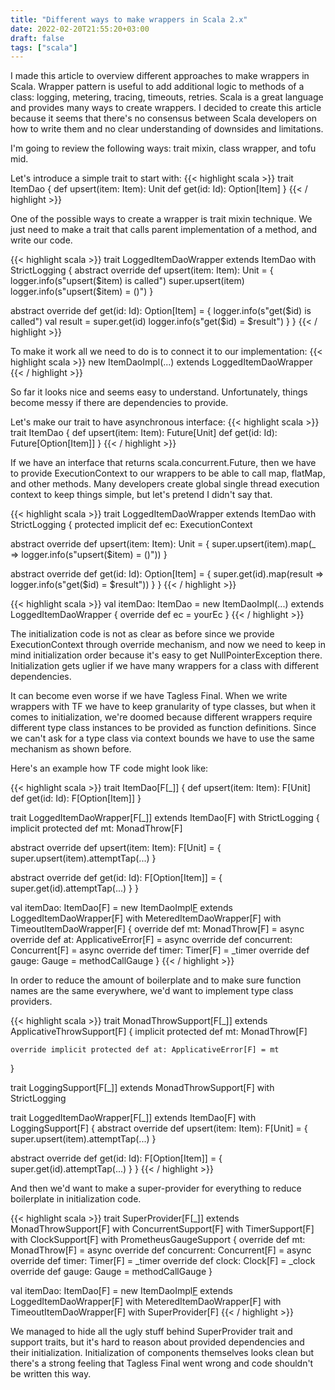 ```yaml
---
title: "Different ways to make wrappers in Scala 2.x"
date: 2022-02-20T21:55:20+03:00
draft: false
tags: ["scala"]
---
```


I made this article to overview different approaches to make wrappers in Scala.
Wrapper pattern is useful to add additional logic to methods of a class: logging, metering, tracing, timeouts, retries. 
Scala is a great language and provides many ways to create wrappers.
I decided to create this article because it seems that there's no consensus between Scala developers on how to write them and no clear understanding of downsides and limitations.

I'm going to review the following ways: trait mixin, class wrapper, and tofu mid.

Let's introduce a simple trait to start with:
{{< highlight scala >}}
trait ItemDao {
  def upsert(item: Item): Unit
  def get(id: Id): Option[Item]
}
{{< / highlight >}}

One of the possible ways to create a wrapper is trait mixin technique.
We just need to make a trait that calls parent implementation of a method, and write our code.

{{< highlight scala >}}
trait LoggedItemDaoWrapper extends ItemDao with StrictLogging {
  abstract override def upsert(item: Item): Unit = {
    logger.info(s"upsert($item) is called")
    super.upsert(item)
    logger.info(s"upsert($item) = ()")
  }

  abstract override def get(id: Id): Option[Item] = {
    logger.info(s"get($id) is called")
    val result = super.get(id)
    logger.info(s"get($id) = $result")
  }
}
{{< / highlight >}}

To make it work all we need to do is to connect it to our implementation:
{{< highlight scala >}}
new ItemDaoImpl(...) extends LoggedItemDaoWrapper
{{< / highlight >}}

So far it looks nice and seems easy to understand.
Unfortunately, things become messy if there are dependencies to provide.

Let's make our trait to have asynchronous interface:
{{< highlight scala >}}
trait ItemDao {
  def upsert(item: Item): Future[Unit]
  def get(id: Id): Future[Option[Item]]
}
{{< / highlight >}}

If we have an interface that returns scala.concurrent.Future, then we have to provide ExecutionContext to our wrappers to be able to call map, flatMap, and other methods.
Many developers create global single thread execution context to keep things simple, but let's pretend I didn't say that.

{{< highlight scala >}}
trait LoggedItemDaoWrapper extends ItemDao with StrictLogging {
  protected implicit def ec: ExecutionContext

  abstract override def upsert(item: Item): Unit = {
    super.upsert(item).map(_ => logger.info(s"upsert($item) = ()"))
  }

  abstract override def get(id: Id): Option[Item] = {
    super.get(id).map(result => logger.info(s"get($id) = $result"))
  }
}
{{< / highlight >}}

{{< highlight scala >}}
val itemDao: ItemDao =
  new ItemDaoImpl(...) extends LoggedItemDaoWrapper {
    override def ec = yourEc
  }
{{< / highlight >}}

The initialization code is not as clear as before since we provide ExecutionContext through override mechanism, and now we need to keep in mind initialization order because it's easy to get NullPointerException there.
Initialization gets uglier if we have many wrappers for a class with different dependencies.

It can become even worse if we have Tagless Final.
When we write wrappers with TF we have to keep granularity of type classes, but when it comes to initialization, we're doomed because different wrappers require different type class instances to be provided as function definitions.
Since we can't ask for a type class via context bounds we have to use the same mechanism as shown before.

Here's an example how TF code might look like:

{{< highlight scala >}}
trait ItemDao[F[_]] {
  def upsert(item: Item): F[Unit]
  def get(id: Id): F[Option[Item]]
}

trait LoggedItemDaoWrapper[F[_]] extends ItemDao[F] with StrictLogging {
  implicit protected def mt: MonadThrow[F]

  abstract override def upsert(item: Item): F[Unit] = {
    super.upsert(item).attemptTap(...)
  }

  abstract override def get(id: Id): F[Option[Item]] = {
    super.get(id).attemptTap(...)
  }
}

val itemDao: ItemDao[F] =
  new ItemDaoImpl[F](...)
    extends LoggedItemDaoWrapper[F]
    with MeteredItemDaoWrapper[F]
    with TimeoutItemDaoWrapper[F] {
      override def mt: MonadThrow[F] = async
      override def at: ApplicativeError[F] = async
      override def concurrent: Concurrent[F] = async
      override def timer: Timer[F] = _timer
      override def gauge: Gauge = methodCallGauge
  }
{{< / highlight >}}

In order to reduce the amount of boilerplate and to make sure function names are the same everywhere, we'd want to implement type class providers.

{{< highlight scala >}}
trait MonadThrowSupport[F[_]] extends ApplicativeThrowSupport[F] {
    implicit protected def mt: MonadThrow[F]

    override implicit protected def at: ApplicativeError[F] = mt
}

trait LoggingSupport[F[_]] extends MonadThrowSupport[F] with StrictLogging

trait LoggedItemDaoWrapper[F[_]] extends ItemDao[F] with LoggingSupport[F] {
  abstract override def upsert(item: Item): F[Unit] = {
    super.upsert(item).attemptTap(...)
  }

  abstract override def get(id: Id): F[Option[Item]] = {
    super.get(id).attemptTap(...)
  }
}
{{< / highlight >}}

And then we'd want to make a super-provider for everything to reduce boilerplate in initialization code.

{{< highlight scala >}}
trait SuperProvider[F[_]]
  extends MonadThrowSupport[F]
  with ConcurrentSupport[F]
  with TimerSupport[F]
  with ClockSupport[F]
  with PrometheusGaugeSupport {
    override def mt: MonadThrow[F] = async
    override def concurrent: Concurrent[F] = async
    override def timer: Timer[F] = _timer
    override def clock: Clock[F] = _clock
    override def gauge: Gauge = methodCallGauge
}

val itemDao: ItemDao[F] =
  new ItemDaoImpl[F](...)
    extends LoggedItemDaoWrapper[F]
    with MeteredItemDaoWrapper[F]
    with TimeoutItemDaoWrapper[F]
    with SuperProvider[F]
{{< / highlight >}}

We managed to hide all the ugly stuff behind SuperProvider trait and support traits, but it's hard to reason about provided dependencies and their initialization.
Initialization of components themselves looks clean but there's a strong feeling that Tagless Final went wrong and code shouldn't be written this way.
